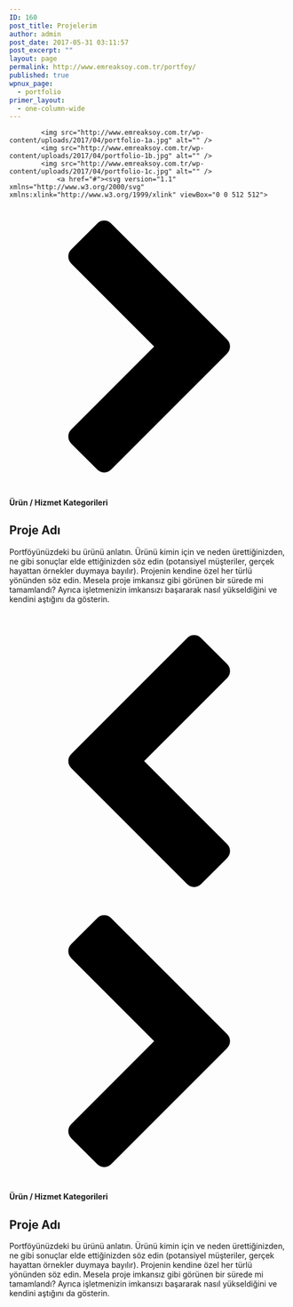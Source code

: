 ```yaml
---
ID: 160
post_title: Projelerim
author: admin
post_date: 2017-05-31 03:11:57
post_excerpt: ""
layout: page
permalink: http://www.emreaksoy.com.tr/portfoy/
published: true
wpnux_page:
  - portfolio
primer_layout:
  - one-column-wide
---
```

			<img src="http://www.emreaksoy.com.tr/wp-content/uploads/2017/04/portfolio-1a.jpg" alt="" />			
			<img src="http://www.emreaksoy.com.tr/wp-content/uploads/2017/04/portfolio-1b.jpg" alt="" />			
			<img src="http://www.emreaksoy.com.tr/wp-content/uploads/2017/04/portfolio-1c.jpg" alt="" />			
				<a href="#"><svg version="1.1" xmlns="http://www.w3.org/2000/svg" xmlns:xlink="http://www.w3.org/1999/xlink" viewBox="0 0 512 512">
<path d="M398.572,104.287L246.857,256.001l151.715,151.714c3.617,3.618,5.428,7.904,5.428,12.856c0,4.953-1.811,9.238-5.428,12.857 l-47.428,47.428c-3.619,3.619-7.904,5.428-12.857,5.428s-9.238-1.809-12.857-5.428l-212-212c-3.619-3.618-5.428-7.904-5.428-12.856 c0-4.953,1.81-9.238,5.428-12.857l212-212c3.619-3.618,7.904-5.428,12.857-5.428s9.238,1.81,12.857,5.428l47.428,47.429 C402.189,82.19,404,86.476,404,91.428c0,4.953-1.811,9.238-5.428,12.857V104.287z"/>
</svg>
</a>
				<a href="#"><svg version="1.1" xmlns="http://www.w3.org/2000/svg" xmlns:xlink="http://www.w3.org/1999/xlink" viewBox="0 0 512 512">
<path d="M113.428,407.713l151.715-151.714L113.428,104.285c-3.617-3.618-5.428-7.904-5.428-12.856c0-4.953,1.811-9.238,5.428-12.857 l47.428-47.428c3.619-3.619,7.904-5.428,12.857-5.428s9.238,1.809,12.857,5.428l212,212c3.619,3.618,5.429,7.904,5.429,12.856 c0,4.953-1.81,9.238-5.429,12.857l-212,212c-3.619,3.618-7.904,5.428-12.857,5.428s-9.238-1.81-12.857-5.428l-47.428-47.429 c-3.617-3.618-5.428-7.904-5.428-12.856c0-4.953,1.811-9.238,5.428-12.857V407.713z"/>
</svg>
</a>
	<h4>Ürün / Hizmet Kategorileri</h4>
<h2>Proje Adı</h2>
<p>Portföyünüzdeki bu ürünü anlatın. Ürünü kimin için ve neden ürettiğinizden, ne gibi sonuçlar elde ettiğinizden söz edin (potansiyel müşteriler, gerçek hayattan örnekler duymaya bayılır). Projenin kendine özel her türlü yönünden söz edin. Mesela proje imkansız gibi görünen bir sürede mi tamamlandı? Ayrıca işletmenizin imkansızı başararak nasıl yükseldiğini ve kendini aştığını da gösterin.</p>
			<img src="http://www.emreaksoy.com.tr/wp-content/uploads/2017/04/portfolio-2a.jpg" alt="" />			
			<img src="http://www.emreaksoy.com.tr/wp-content/uploads/2017/04/portfolio-2b.jpg" alt="" />			
			<img src="http://www.emreaksoy.com.tr/wp-content/uploads/2017/04/portfolio-2c.jpg" alt="" />			
			<img src="http://www.emreaksoy.com.tr/wp-content/uploads/2017/04/portfolio-2d.jpg" alt="" />			
				<a href="#"><svg version="1.1" xmlns="http://www.w3.org/2000/svg" xmlns:xlink="http://www.w3.org/1999/xlink" viewBox="0 0 512 512">
<path d="M398.572,104.287L246.857,256.001l151.715,151.714c3.617,3.618,5.428,7.904,5.428,12.856c0,4.953-1.811,9.238-5.428,12.857 l-47.428,47.428c-3.619,3.619-7.904,5.428-12.857,5.428s-9.238-1.809-12.857-5.428l-212-212c-3.619-3.618-5.428-7.904-5.428-12.856 c0-4.953,1.81-9.238,5.428-12.857l212-212c3.619-3.618,7.904-5.428,12.857-5.428s9.238,1.81,12.857,5.428l47.428,47.429 C402.189,82.19,404,86.476,404,91.428c0,4.953-1.811,9.238-5.428,12.857V104.287z"/>
</svg>
</a>
				<a href="#"><svg version="1.1" xmlns="http://www.w3.org/2000/svg" xmlns:xlink="http://www.w3.org/1999/xlink" viewBox="0 0 512 512">
<path d="M113.428,407.713l151.715-151.714L113.428,104.285c-3.617-3.618-5.428-7.904-5.428-12.856c0-4.953,1.811-9.238,5.428-12.857 l47.428-47.428c3.619-3.619,7.904-5.428,12.857-5.428s9.238,1.809,12.857,5.428l212,212c3.619,3.618,5.429,7.904,5.429,12.856 c0,4.953-1.81,9.238-5.429,12.857l-212,212c-3.619,3.618-7.904,5.428-12.857,5.428s-9.238-1.81-12.857-5.428l-47.428-47.429 c-3.617-3.618-5.428-7.904-5.428-12.856c0-4.953,1.811-9.238,5.428-12.857V407.713z"/>
</svg>
</a>
	<h4>Ürün / Hizmet Kategorileri</h4>
<h2>Proje Adı</h2>
<p>Portföyünüzdeki bu ürünü anlatın. Ürünü kimin için ve neden ürettiğinizden, ne gibi sonuçlar elde ettiğinizden söz edin (potansiyel müşteriler, gerçek hayattan örnekler duymaya bayılır). Projenin kendine özel her türlü yönünden söz edin. Mesela proje imkansız gibi görünen bir sürede mi tamamlandı? Ayrıca işletmenizin imkansızı başararak nasıl yükseldiğini ve kendini aştığını da gösterin.</p>